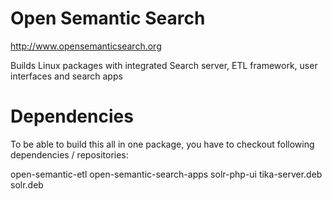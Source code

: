# Open Semantic Search
http://www.opensemanticsearch.org

Builds Linux packages with integrated Search server, ETL framework, user interfaces and search apps


# Dependencies
To be able to build this all in one package, you have to checkout following dependencies / repositories:

open-semantic-etl
open-semantic-search-apps
solr-php-ui
tika-server.deb
solr.deb

